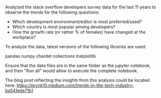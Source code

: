Analyzed the stack overflow developers survey data for the last 11 years to observe the trends for the following questions:

- Which development environment/editor is most preferred/used?
- Which country is most popular among developers?
- How the growth rate (or rather % of females) have changed at the workplace?

To analyze the data, latest versions of the following libraries are used:

pandas
numpy
chardet
collections
matplotlib

Ensure that the data files are in the same folder as the jupyter notebook, and then "Run all" would allow to execute the complete notebook.

The blog post reflecting the insights from this analysis could be located here: https://prvnk10.medium.com/trends-in-the-tech-industry-ba541ede71b1 
